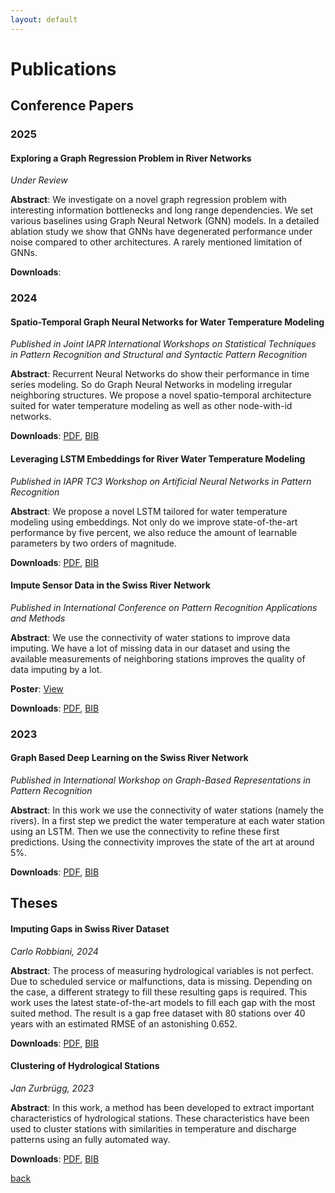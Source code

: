 ```yaml
---
layout: default
---
```


# Publications

## Conference Papers

### 2025

#### Exploring a Graph Regression Problem in River Networks

_Under Review_

**Abstract**: We investigate on a novel graph regression problem with interesting information bottlenecks and long range dependencies.
We set various baselines using Graph Neural Network (GNN) models. In a detailed ablation study we show that GNNs
have degenerated performance under noise compared to other architectures. A rarely mentioned limitation of GNNs.

**Downloads**:

### 2024

#### Spatio-Temporal Graph Neural Networks for Water Temperature Modeling

_Published in Joint IAPR International Workshops on Statistical Techniques in Pattern Recognition and Structural and Syntactic Pattern Recognition_

**Abstract**: Recurrent Neural Networks do show their performance in time series modeling. So do Graph Neural Networks in modeling irregular neighboring structures. We propose a novel spatio-temporal architecture suited for water temperature modeling as well as other node-with-id networks.

 **Downloads**: [PDF](./pdfs/Fankhauser-24_Spatio_Temporal_Graph_Neural_Networks_for_Water_Temperature_Modeling.pdf), [BIB](./bibs/sspr.bib)

#### Leveraging LSTM Embeddings for River Water Temperature Modeling

_Published in IAPR TC3 Workshop on Artificial Neural Networks in Pattern Recognition_

**Abstract**: We propose a novel LSTM tailored for water temperature modeling using embeddings. Not only do we improve state-of-the-art performance by five percent, we also reduce the amount of learnable parameters by two orders of magnitude.

 **Downloads**: [PDF](./pdfs/Fankhauser-24_Leveraging_LSTM_Embeddings_for_River_Water_Temperature_Modeling.pdf), [BIB](./bibs/annpr.bib)


#### Impute Sensor Data in the Swiss River Network

_Published in International Conference on Pattern Recognition Applications and Methods_


**Abstract**: We use the connectivity of water stations to improve data imputing. We have a lot of missing data in our dataset and using the available measurements of neighboring stations improves the quality of data imputing by a lot.

**Poster**: [View](./icpram_poster)

**Downloads**: [PDF](./pdfs/Fankhauser-24_Impute_Sensor_Data_in_the_Swiss_River_Network.pdf), [BIB](./bibs/icpram.bib)

### 2023

#### Graph Based Deep Learning on the Swiss River Network

_Published in International Workshop on Graph-Based Representations in Pattern Recognition_

**Abstract**: In this work we use the connectivity of water stations (namely the rivers). In a first step we predict the water temperature at each water station using an LSTM. Then we use the connectivity to refine these first predictions. Using the connectivity improves the state of the art at around 5%.

**Downloads**: [PDF](./pdfs/Fankhauser-23_Graph_Based_Deep_Learning_on_the_Swiss_River_Network.pdf), [BIB](./bibs/gbr.bib)


## Theses

#### Imputing Gaps in Swiss River Dataset

_Carlo Robbiani, 2024_

**Abstract**: The process of measuring hydrological variables is not perfect. Due to scheduled service or malfunctions, data is missing. Depending on the case, a different strategy to fill these resulting gaps is required. This work uses the latest state-of-the-art models to fill each gap with the most suited method. The result is a gap free dataset with 80 stations over 40 years with an estimated RMSE of an astonishing 0.652.

**Downloads**: [PDF](https://prg.inf.unibe.ch/wp-content/uploads/2024/08/BA_CarloRobbiani.pdf), [BIB](./bibs/carlo_robbiani.bib)


#### Clustering of Hydrological Stations
_Jan Zurbrügg, 2023_

**Abstract**: In this work, a method has been developed to extract important characteristics of hydrological stations. These characteristics have been used to cluster stations with similarities in temperature and discharge patterns using an fully automated way.

**Downloads**: [PDF](https://prg.inf.unibe.ch/wp-content/uploads/2024/08/BA_ZurbruggJan.pdf), [BIB](./bibs/jan_zurbruegg.bib)

[back](./)



